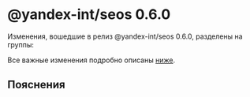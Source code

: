 # @yandex-int/seos 0.6.0

<!-- ЧЕЛОВЕЧЕСКОЕ ВСТУПЛЕНИЕ -->

Изменения, вошедшие в релиз @yandex-int/seos 0.6.0, разделены на группы:

Все важные изменения подробно описаны [ниже](#Пояснения).

## Пояснения

